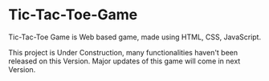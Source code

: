 # Tic-Tac-Toe-Game
Tic-Tac-Toe Game is Web based game, made using HTML, CSS, JavaScript.


This project is Under Construction, many functionalities haven't been released on this Version. Major updates of this game will come in next Version.
